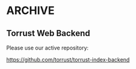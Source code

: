 # ARCHIVE
## Torrust Web Backend

Please use our active repository:

<https://github.com/torrust/torrust-index-backend>

